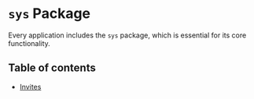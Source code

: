 # `sys` Package

Every application includes the `sys` package, which is essential for its core functionality.

## Table of contents

- [Invites](invites.md)